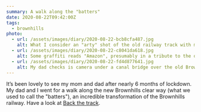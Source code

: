```yaml
---
summary: A walk along the "batters"
date: 2020-08-22T09:42:00Z
tags:
  - brownhills
photo:
  - url: /assets/images/diary/2020-08-22-bcb8cfa487.jpg
    alt: What I consider an "arty" shot of the old railway track with my dad in the middle distance
  - url: /assets/images/diary/2020-08-22-c8041da618.jpg
    alt: Some graffiti reads "Amazon", presumably in a tribute to the online store
  - url: /assets/images/diary/2020-08-22-fd4d877641.jpg
    alt: My dad checks is camera under a canal bridge over the old Brownhills to Walsall railway
---
```

It’s been lovely to see my mom and dad after nearly 6 months of lockdown. My dad and I went for a walk along the new Brownhills clear way (what we used to call the "batters"), an incredible transformation of the Brownhills railway. Have a look at [Back the track](http://www.backthetrack.org.uk).
